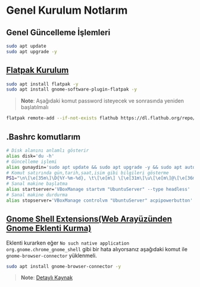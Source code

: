 # Genel Kurulum Notlarım

## Genel Güncelleme İşlemleri

```BASH
sudo apt update
sudo apt upgrade -y
```

## [Flatpak Kurulum](https://flatpak.org/setup/Ubuntu)

```BASH
sudo apt install flatpak -y
sudo apt install gnome-software-plugin-flatpak -y
```

> **Note**: Aşağıdaki komut password isteyecek ve sonrasında yeniden başlatılmalı

```BASH
flatpak remote-add --if-not-exists flathub https://dl.flathub.org/repo/flathub.flatpakrepo
```

## .Bashrc komutlarım

```BASH
# Disk alanını anlamlı gösterir
alias disk='du -h'
# Güncelleme işlemi
alias gunaydin='sudo apt update && sudo apt upgrade -y && sudo apt autoremove -y && sudo snap refresh'
# Komut satırında gün,tarih,saat,isim gibi bilgileri gösterme
PS1="\n\[\e[35m\]\D{%Y-%m-%d}, \t\[\e[m\] \[\e[31m\]\u\[\e[m\]@\[\e[36m\]KaanPc\[\e[m\]:\[\e[32m\]\w\[\e[m\]\n\$ "
# Sanal makine başlatma
alias startserver='VBoxManage startvm "UbuntuServer" --type headless'
# Sanal makine durdurma
alias stopserver='VBoxManage controlvm "UbuntuServer" acpipowerbutton'

```

## [Gnome Shell Extensions(Web Arayüzünden Gnome Eklenti Kurma)](https://extensions.gnome.org/)

Eklenti kurarken eğer `No such native application org.gnome.chrome_gnome_shell` gibi bir hata alıyorsanız aşağıdaki komut ile `gnome-browser-connector` yüklenmeli.

```BASH
sudo apt install gnome-browser-connector -y
```

> **Note**: [Detaylı Kaynak](https://ubuntushell.com/setup-gnome-shell-extensions/)
